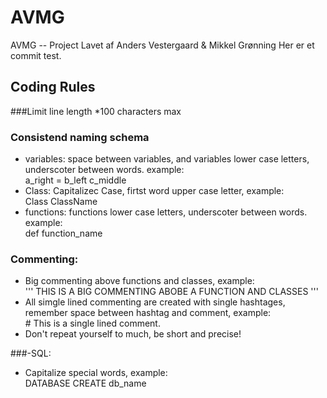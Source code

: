 # AVMG
AVMG -- Project
Lavet af Anders Vestergaard & Mikkel Grønning
Her er et commit test.


## Coding Rules

###Limit line length
  *100 characters max
  
### Consistend naming schema
* variables: space between variables, and variables lower case letters, underscoter between words. example:<br /> a_right = b_left c_middle
* Class: Capitalizec Case, firtst word upper case letter, example:<br /> Class ClassName
* functions: functions lower case letters, underscoter between words. example:<br /> def function_name
    
### Commenting:
* Big commenting above functions and classes, example:<br />
    '''
      THIS IS A BIG COMMENTING ABOBE A FUNCTION AND CLASSES
    '''
* All simgle lined commenting are created with single hashtages, remember space between hashtag and comment, example:<br />
      # This is a single lined comment.
* Don't repeat yourself to much, be short and precise!
    
###-SQL: 
* Capitalize special words, example:<br />
    DATABASE CREATE db_name
  
    
    
